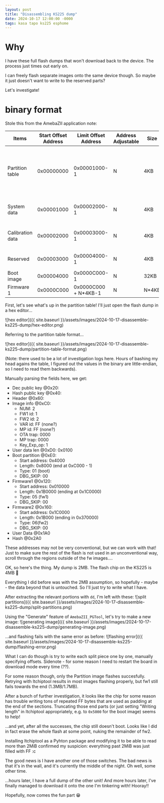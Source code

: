 ```yaml
---
layout: post
title: "Disassembling KS225 dump"
date: 2024-10-17 12:00:00 -0000
tags: kasa tapo ks225 esphome
---
```


# Why

I have these full flash dumps that won't download back to the device. The process just times out early on.

I can freely flash separate images onto the same device though. So maybe it just doesn't want to write to the reserved parts?

Let's investigate!

# binary format

Stole this from the AmebaZII application note:

| Items | Start Offset Address | Limit Offset Address | Address Adjustable | Size | Description |
|-------|----------|---------|-----------|---------|---------|
|Partition table |0x00000000|0x00001000-1        | N | 4KB | First 32 bytes is flash calibration patter. The actual partition table starts from 0x20|
|System data     |0x00001000|0x00002000-1        | N | 4KB | System settings (not user-configurable) |
|Calibration data|0x00002000|0x00003000-1        | N | 4KB | Calibration data (not user-configurable) |
|Reserved        |0x00003000|0x00004000-1        | N | 4KB | Reserved (not user-configurable) |
|Boot image      |0x00004000|0x0000C000-1        | N | 32KB |
|Firmware 1      |0x0000C000|0x0000C000 + N*4KB-1| N | N*4KB |

First, let's see what's up in the partition table! I'll just open the flash dump in a hex editor...

![hex editor]({{ site.baseurl }}/assets/images/2024-10-17-disassemble-ks225-dump/hex-editor.png)

Referring to the partition table format...

![hex editor]({{ site.baseurl }}/assets/images/2024-10-17-disassemble-ks225-dump/partition-table-format.png)

(Note: there used to be a lot of investigation logs here. Hours of bashing my head agains the table, I figured out the values in the binary are little-endian, so I need to read them backwards).

Manually parsing the fields here, we get:

* Dec public key @0x20: 
* Hash public key @0x40: 
* Header @0x60: 
* Image info @0xC0: 
  * NUM: 2
  * FW1 id: 1
  * FW2 id: 2
  * VAR id: FF (none?)
  * MP id: FF (none?)
  * OTA trap: 0000
  * MP trap: 0000
  * Key_Exp_op: 1
* User data len @0xD0: 0x0100
* Boot partition @0xE0:
  * Start address: 0x4000
  * Length: 0x8000 (end at 0xC000 - 1)
  * Type: 01 (boot)
  * DBG_SKIP: 00
* Firmware1 @0x120:
  * Start address: 0x010000
  * Length: 0x1B0000 (ending at 0x1C0000)
  * Type: 05 (fw1)
  * DBG_SKIP: 00
* Firmware2 @0x160:
  * Start address: 0x1C0000
  * Length: 0x1B000 (ending in 0x370000)
  * Type: 06(fw2)
  * DBG_SKIP: 00
* User Data @0x1A0
* Hash @0x2A0

These addresses may not be very conventional, but we can work with that! Just to make sure the rest of the flash is not used in an unconventional way, scroll through the regions outside of the fw images.... 

OK, so here's the thing. My dump is 2MB. The flash chip on the KS225 is 4MB 🤦

Everything I did before was with the 2MB assumption, so hopefully - maybe - the data beyond that is untouched. So I'll just try to write what I have.

After extracting the relevant portions with `dd`, I'm left with these:
![split partitions]({{ site.baseurl }}/assets/images/2024-10-17-disassemble-ks225-dump/split-partitions.png)

Using the "Generate" feature of `AmebaZII_PGTool`, let's try to make a new image:
![generating image]({{ site.baseurl }}/assets/images/2024-10-17-disassemble-ks225-dump/generating-image.png)

...and flashing fails with the same error as before:
![flashing error]({{ site.baseurl }}/assets/images/2024-10-17-disassemble-ks225-dump/flashing-error.png)

What I can do though is try to write each split piece one by one, manually specifying offsets. Sidenote - for some reason I need to restart the board in download mode every time (??).

For some reason though, only the Partition image flashes succesfully. Retrying with ltchiptool results in most images flashing properly, but fw1 still fails towards the end (1.3MB/1.7MB).

After a bunch of further investigation, it looks like the chip for some reason has trouble writing tons of repeated FF bytes that are used as padding at the end of the sections. Truncating those end parts (or just setting "Writing length" in ltchiptool appropriately, e.g. to `0x5000` for the boot image) seems to help!

...and yet, after all the successes, the chip still doesn't boot. Looks like I did in fact erase the whole flash at some point, nuking the remainder of fw2.

Installing ltchiptool as a Pyhton package and modifying it to be able to read more than 2MiB confirmed my suspicion: everything past 2MiB was just filled with FF :c

The good news is I have another one of those switches. The bad news is that it's in the wall, and it's currently the middle of the night. Oh well, some other time.

...hours later, I have a full dump of the other unit! And more hours later, I've finally managed to download it onto the one I'm tinkering with! Hooray!!

Hopefully, now comes the fun part 😁
